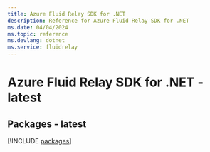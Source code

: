 ```yaml
---
title: Azure Fluid Relay SDK for .NET
description: Reference for Azure Fluid Relay SDK for .NET
ms.date: 04/04/2024
ms.topic: reference
ms.devlang: dotnet
ms.service: fluidrelay
---
```

# Azure Fluid Relay SDK for .NET - latest
## Packages - latest
[!INCLUDE [packages](fluid-relay-index.md)]